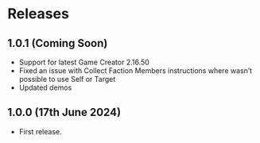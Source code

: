 # Releases

## 1.0.1 (Coming Soon)

* Support for latest Game Creator 2.16.50
* Fixed an issue with Collect Faction Members instructions where wasn’t possible to use Self or Target
* Updated demos

## 1.0.0 (17th June 2024)

* First release.
